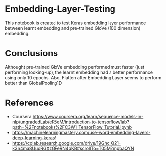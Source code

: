# Embedding-Layer-Testing
This notebook is created to test Keras embedding layer performance between learnt embedding and pre-trained GloVe (100 dimension) embedding.
# Conclusions
Althought pre-trained GloVe embedding performed must faster (just performing looking-up), the learnt embedding had a better performance using only 10 epochs.
Also, Flatten after Embedding Layer seems to perform better than GlobalPooling1D
# References
- Coursera https://www.coursera.org/learn/sequence-models-in-nlp/ungradedLab/eR5eM/introduction-to-tensorflow/lab?path=%2Fnotebooks%2FC3W1_TensorFlow_Tutorial.ipynb
- https://machinelearningmastery.com/use-word-embedding-layers-deep-learning-keras/
- https://colab.research.google.com/drive/19Ghc_Q21-k3n4ma8UuoRGXzGFeRN4qKB#scrollTo=T05M2mpbaQYN

